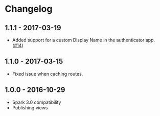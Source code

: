 # Changelog

## 1.1.1 - 2017-03-19

- Added support for a custom Display Name in the authenticator app. ([#14](https://github.com/cretueusebiu/laravel-spark-google2fa/pull/14))

## 1.1.0 - 2017-03-15

- Fixed issue when caching routes.

## 1.0.0 - 2016-10-29

- Spark 3.0 compatibility
- Publishing views
